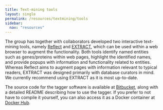 ```yaml
---
title: Text-mining tools
layout: single
permalink: /resources/textmining/tools
sidebar:
  nav: "resources"
---
```

The group has together with collaborators developed two interactive text-mining tools, namely [Reflect](http://reflect.ws/) and [EXTRACT](https://extract.jensenlab.org/), which can be used within a web browser to augment the functionality. Both tools identify named entities such as genes/proteins within web pages, highlight the identified names, and provide popups with information and functionality related to entities. Whereas Reflect aims to augment pages with information relevant to typical readers, EXTRACT was designed primarily with database curators in mind. We currently recommend using EXTRACT as it is most up-to-date.

The source code for the tagger software is available at [Bitbucket](https://bitbucket.org/larsjuhljensen/tagger/), along with a detailed README describing how to use the tagger. If you prefer to not have to compile it yourself, you can also access it as a Docker container at [Docker Hub](https://hub.docker.com/r/larsjuhljensen/tagger/).
